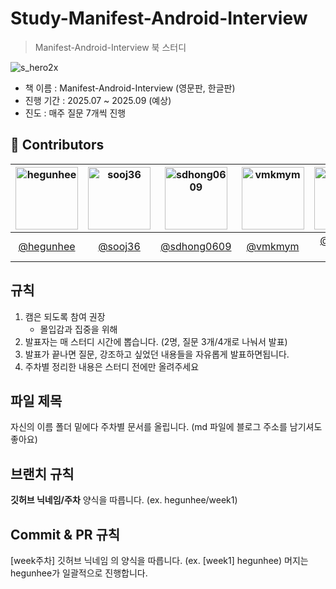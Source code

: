 # Study-Manifest-Android-Interview
> Manifest-Android-Interview 북 스터디

![s_hero2x](https://github.com/user-attachments/assets/e0f3cc68-f526-488b-aae2-b7ecfc5cce46)

- 책 이름 : Manifest-Android-Interview (영문판, 한글판)
- 진행 기간 : 2025.07 ~ 2025.09 (예상)
- 진도 : 매주 질문 7개씩 진행  

## 🙌 Contributors
| [<img src="https://github.com/hegunhee.png" width="100px;" alt="hegunhee"/>](https://github.com/hegunhee) | [<img src="https://github.com/sooj36.png" width="100px;" alt="sooj36"/>](https://github.com/sooj36) | [<img src="https://github.com/sdhong0609.png" width="100px;" alt="sdhong0609"/>](https://github.com/sdhong0609) | [<img src="https://github.com/vmkmym.png" width="100px;" alt="vmkmym"/>](https://github.com/vmkmym) | [<img src="https://github.com/minkyu-types.png" width="100px;" alt="minkyu-types"/>](https://github.com/minkyu-types) | [<img src="https://github.com/KiwanPark.png" width="100px;" alt="KiwanPark"/>](https://github.com/KiwanPark)
|:--:|:--:|:--:|:--:|:--:|:--:|
| [@hegunhee](https://github.com/hegunhee) | [@sooj36](https://github.com/sooj36) | [@sdhong0609](https://github.com/sdhong0609) | [@vmkmym](https://github.com/vmkmym) | [@minkyu-types](https://github.com/minkyu-types) | [@KiwanPark](https://github.com/KiwanPark) |

## 규칙
1. 캠은 되도록 참여 권장
   - 몰입감과 집중을 위해
2. 발표자는 매 스터디 시간에 뽑습니다. (2명, 질문 3개/4개로 나눠서 발표)
3. 발표가 끝나면 질문, 강조하고 싶었던 내용들을 자유롭게 발표하면됩니다.
4. 주차별 정리한 내용은 스터디 전에만 올려주세요

## 파일 제목
자신의 이름 폴더 밑에다 주차별 문서를 올립니다. (md 파일에 블로그 주소를 남기셔도 좋아요)

## 브랜치 규칙
**깃허브 닉네임/주차** 양식을 따릅니다. 
(ex. hegunhee/week1) 

## Commit & PR 규칙
[week주차] 깃허브 닉네임 의 양식을 따릅니다.
(ex. [week1] hegunhee)
머지는 hegunhee가 일괄적으로 진행합니다.

